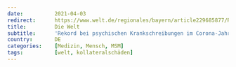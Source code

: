 ```yaml
---
date:          2021-04-03
redirect:      https://www.welt.de/regionales/bayern/article229685877/Rekord-bei-psychischen-Krankschreibungen-im-Corona-Jahr-2020.html
title:         Die Welt
subtitle:      'Rekord bei psychischen Krankschreibungen im Corona-Jahr 2020'
country:       DE
categories:    [Medizin, Mensch, MSM]
tags:          [welt, kollateralschäden]
---
```

